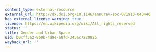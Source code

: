 ```yaml
---
content_type: external-resource
external_url: http://dx.doi.org/10.1146/annurev-soc-071913-043446
has_external_license_warning: true
license: https://en.wikipedia.org/wiki/All_rights_reserved
status: ''
title: Gender and Urban Space
uid: b0cff3a2-8b0b-4d9e-a0fd-345ac722082b
wayback_url: ''
---
```

